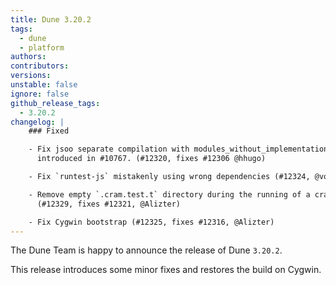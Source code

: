 ```yaml
---
title: Dune 3.20.2
tags:
  - dune
  - platform
authors:
contributors:
versions:
unstable: false
ignore: false
github_release_tags:
  - 3.20.2
changelog: |
    ### Fixed

    - Fix jsoo separate compilation with modules_without_implementation. Regression
      introduced in #10767. (#12320, fixes #12306 @hhugo)

    - Fix `runtest-js` mistakenly using wrong dependencies (#12324, @vouillon)

    - Remove empty `.cram.test.t` directory during the running of a cram test.
      (#12329, fixes #12321, @Alizter)

    - Fix Cygwin bootstrap (#12325, fixes #12316, @Alizter)
---
```


The Dune Team is happy to announce the release of Dune `3.20.2`.

This release introduces some minor fixes and restores the build on Cygwin.

